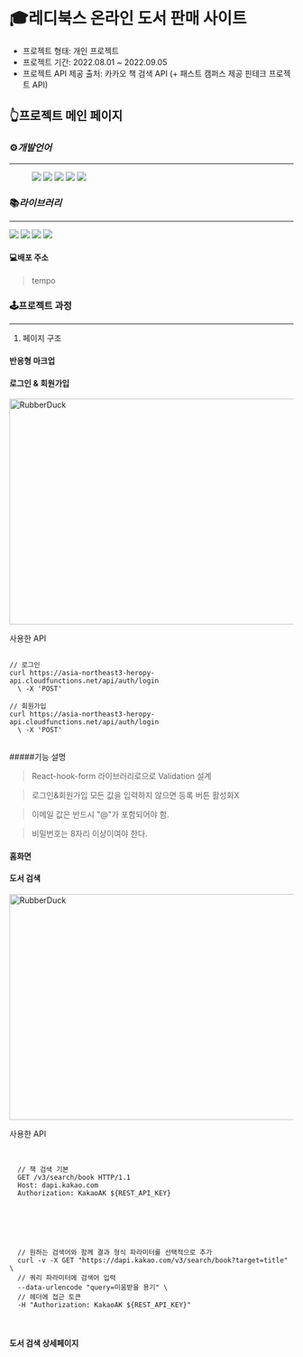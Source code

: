 

# 🎓레디북스 온라인 도서 판매 사이트  
 
* 프로젝트 형태: 개인 프로젝트
* 프로젝트 기간: 2022.08.01 ~ 2022.09.05
* 프로젝트 API 제공 출처: 카카오 책 검색 API (+ 패스트 캠퍼스 제공 핀테크 프로젝트 API)
 


## 👆프로젝트 메인 페이지

### ⚙️*개발언어*
<hr/>
<figure class="third">

 <img src="https://img.shields.io/badge/html5-E34F26?style=for-the-badge&logo=html5&logoColor=white">
 <img src="https://img.shields.io/badge/css-1572B6?style=for-the-badge&logo=css&logoColor=white">
 <img src="https://img.shields.io/badge/typescript-3178C6?style=for-the-badge&logo=typescript&logoColor=white">
 <img src="https://img.shields.io/badge/react-61DAFB?style=for-the-badge&logo=react&logoColor=white">
 <img src="https://img.shields.io/badge/styledcomponents-DB7093?style=for-the-badge&logo=styledcomponents&logoColor=white">
 
 </figure>

### 📚*라이브러리*
<hr/>
<img src="https://img.shields.io/badge/-axios-lightgrey" />
<img src="https://img.shields.io/badge/-recoil--persist-lightgrey" />
<img src="https://img.shields.io/badge/-%20remixicon-lightgrey" />
<img src="https://img.shields.io/badge/-react--router--dom-lightgrey" />


#### 💻배포 주소
> tempo




### 🕹프로젝트 과정
---------------------------------------
1. 페이지 구조 


#### 반응형 마크업


#### 로그인 & 회원가입

 <img src="https://user-images.githubusercontent.com/92570023/188264544-1d087f64-890d-404f-b622-c33935cf280b.gif" width="600px" height="400px" title="" alt="RubberDuck"></img><br/>
 
 
 


사용한 API
<pre>
<code>
// 로그인
curl https://asia-northeast3-heropy-api.cloudfunctions.net/api/auth/login
  \ -X 'POST'

// 회원가입
curl https://asia-northeast3-heropy-api.cloudfunctions.net/api/auth/login
  \ -X 'POST'
</code>
</pre>

#####기능 설명

> React-hook-form 라이브러리로으로 Validation 설계

>로그인&회원가입 모든 값을 입력하지 않으면 등록 버튼 활성화X

> 이메일 값은 반드시 "@"가 포함되어야 함.

> 비밀번호는 8자리 이상이여야 한다.








#### 홈화면




#### 도서 검색 

 <img src="https://user-images.githubusercontent.com/92570023/188264648-b5e26082-22bf-4215-8d49-ca7092754ec9.gif" width="600px" height="400px" title="" alt="RubberDuck"></img><br/>

 사용한 API 
 <pre>
 <code>
 
  // 책 검색 기본 
  GET /v3/search/book HTTP/1.1
  Host: dapi.kakao.com
  Authorization: KakaoAK ${REST_API_KEY}
  
   
 </code>
 </pre>
 
 <pre>
 <code>
  // 원하는 검색어와 함께 결과 형식 파라미터를 선택적으로 추가
  curl -v -X GET "https://dapi.kakao.com/v3/search/book?target=title" \
  // 쿼리 파라미터에 검색어 입력 
  --data-urlencode "query=미움받을 용기" \
  // 헤더에 접근 토큰 
  -H "Authorization: KakaoAK ${REST_API_KEY}"
   </code>
 </pre>

  


#### 도서 검색 상세페이지 



